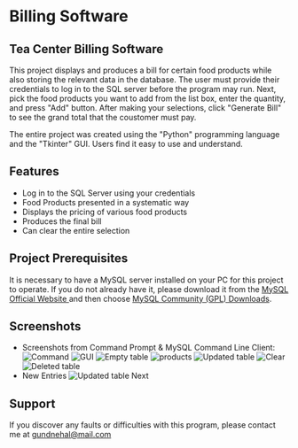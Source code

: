 # Billing Software
## Tea Center Billing Software

This project displays and produces a bill for certain food products while also storing the relevant data in the database. The user must provide their credentials to log in to the SQL server before the program may run. Next, pick the food products you want to add from the list box, enter the quantity, and press "Add" button. After making your selections, click "Generate Bill" to see the grand total that the coustomer must pay. 

The entire project was created using the "Python" programming language and the "Tkinter" GUI. Users find it easy to use and understand.

## Features
- Log in to the SQL Server using your credentials
- Food Products presented in a systematic way
- Displays the pricing of various food products
- Produces the final bill
- Can clear the entire selection

## Project Prerequisites

It is necessary to have a MySQL server installed on your PC for this project to operate. If you do not already have it, please download it from the [MySQL Official Website ](https://www.mysql.com/downloads/) and then choose [MySQL Community (GPL) Downloads](https://dev.mysql.com/downloads/).


## Screenshots
- Screenshots from Command Prompt & MySQL Command Line Client:
![Command](https://user-images.githubusercontent.com/108085377/178501208-11529d88-9613-4b38-8794-36acd3a9fdc2.JPG)
![GUI](https://user-images.githubusercontent.com/108085377/178501412-6d897e6f-5ccb-451e-8d42-5f6365191749.JPG)
![Empty table](https://user-images.githubusercontent.com/108085377/178501748-64d5a731-5ada-4082-9679-7c796437731a.JPG)
![products](https://user-images.githubusercontent.com/108085377/178501478-37ee5b4d-88bc-4f05-a529-f2e509f85b30.JPG)
![Updated table](https://user-images.githubusercontent.com/108085377/178501795-20c55372-5384-40c1-a006-fd34b382d750.JPG)
![Clear](https://user-images.githubusercontent.com/108085377/178501518-aba9a860-1bd1-4c48-b60c-b69e711c1e2b.JPG)
![Deleted table](https://user-images.githubusercontent.com/108085377/178501832-81de657a-88ec-4e34-9c23-3b2ff1f895fa.JPG)
- New Entries 
![Updated table Next](https://user-images.githubusercontent.com/108085377/178501871-04eab4f1-41c3-4306-a649-90dff5038313.JPG)


## Support

If you discover any faults or difficulties with this program, please contact me at gundnehal@mail.com
